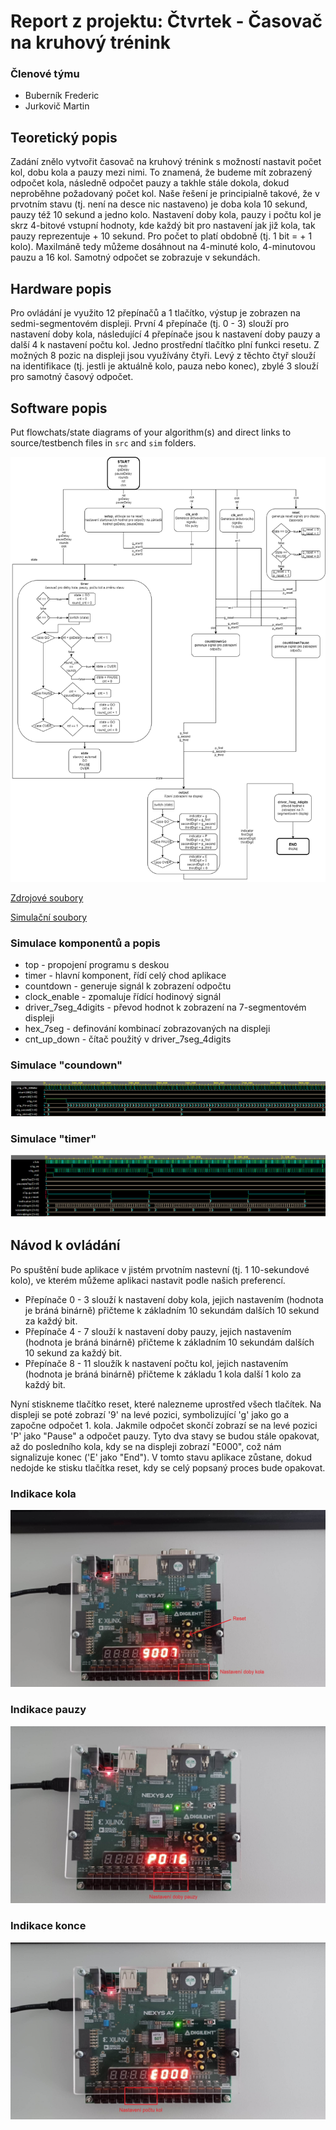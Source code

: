 # Report z projektu: Čtvrtek - Časovač na kruhový trénink

### Členové týmu

* Buberník Frederic
* Jurkovič Martin

## Teoretický popis

Zadání znělo vytvořit časovač na kruhový trénink s možností nastavit počet kol, dobu kola a pauzy mezi nimi. To znamená, že budeme mít zobrazený odpočet kola, následně odpočet pauzy a takhle stále dokola, dokud neproběhne požadovaný počet kol. Naše řešení je principialně takové, že v prvotním stavu (tj. není na desce nic nastaveno) je doba kola 10 sekund, pauzy též 10 sekund a jedno kolo. Nastavení doby kola, pauzy i počtu kol je skrz 4-bitové vstupní hodnoty, kde každý bit pro nastavení jak již kola, tak pauzy reprezentuje + 10 sekund. Pro počet to platí obdobně (tj. 1 bit = + 1 kolo). Maxilmáně tedy můžeme dosáhnout na 4-minuté kolo, 4-minutovou pauzu a 16 kol. Samotný odpočet se zobrazuje v sekundách.

## Hardware popis

Pro ovládání je využito 12 přepínačů a 1 tlačítko, výstup je zobrazen na sedmi-segmentovém displeji. První 4 přepínače (tj. 0 - 3) slouží pro nastavení doby kola, následující 4 přepínače jsou k nastavení doby pauzy a další 4 k nastavení počtu kol. Jedno prostřední tlačítko plní funkci resetu. Z možných 8 pozic na displeji jsou využívány čtyři. Levý z těchto čtyř slouží na identifikace (tj. jestli je aktuálně kolo, pauza nebo konec), zbylé 3 slouží pro samotný časový odpočet.

## Software popis

Put flowchats/state diagrams of your algorithm(s) and direct links to source/testbench files in `src` and `sim` folders. 

![Algoritmus](img/algorithm.png)

[Zdrojové soubory](/project/project.srcs/sources_1/new)

[Simulační soubory](/project/project.srcs/sim_1/new)

### Simulace komponentů a popis

* top - propojení programu s deskou
* timer - hlavní komponent, řídí celý chod aplikace
* countdown - generuje signál k zobrazení odpočtu
* clock_enable - zpomaluje řídící hodinový signál
* driver_7seg_4digits - převod hodnot k zobrazení na 7-segmentovém displeji
* hex_7seg - definování kombinací zobrazovaných na displeji
* cnt_up_down - čítač použitý v driver_7seg_4digits

### Simulace "coundown"
![Countdown simulace](img/sim_countdown.png)

### Simulace "timer"
![Timer simulace](img/sim_timer.png)

## Návod k ovládání

Po spuštění bude aplikace v jistém prvotním nastevní (tj. 1 10-sekundové kolo), ve kterém můžeme aplikaci nastavit podle našich preferencí.
* Přepínače 0 - 3 slouží k nastavení doby kola, jejich nastavením (hodnota je bráná binárně) přičteme k základním 10 sekundám dalších 10 sekund za každý bit.
* Přepínače 4 - 7 slouží k nastavení doby pauzy, jejich nastavením (hodnota je bráná binárně) přičteme k základním 10 sekundám dalších 10 sekund za každý bit.
* Přepínače 8 - 11 sloužík k nastavení počtu kol, jejich nastavením (hodnota je bráná binárně) přičteme k základu 1 kola další 1 kolo za každý bit.

Nyní stiskneme tlačítko reset, které nalezneme uprostřed všech tlačítek. Na displeji se poté zobrazí '9' na levé pozici, symbolizující 'g' jako go a započne odpočet 1. kola. Jakmile odpočet skončí zobrazí se na levé pozici 'P' jako "Pause" a odpočet pauzy. Tyto dva stavy se budou stále opakovat, až do posledního kola, kdy se na displeji zobrazí "E000", což nám signalizuje konec ('E' jako "End"). V tomto stavu aplikace zůstane, dokud nedojde ke stisku tlačítka reset, kdy se celý popsaný proces bude opakovat.

### Indikace kola
![Kolo](img/stateGo.jpg)

### Indikace pauzy
![Pauza](img/statePause.jpg)

### Indikace konce
![Konec](img/stateEnd.jpg)
